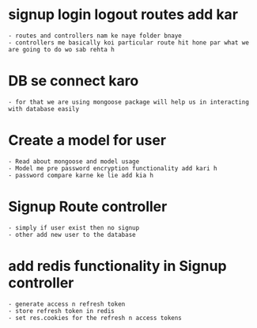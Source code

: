 # signup login logout routes add kar

    - routes and controllers nam ke naye folder bnaye
    - controllers me basically koi particular route hit hone par what we are going to do wo sab rehta h

# DB se connect karo

    - for that we are using mongoose package will help us in interacting with database easily

# Create a model for user

    - Read about mongoose and model usage
    - Model me pre password encryption functionality add kari h
    - password compare karne ke lie add kia h

# Signup Route controller

    - simply if user exist then no signup
    - other add new user to the database

# add redis functionality in Signup controller

    - generate access n refresh token
    - store refresh token in redis
    - set res.cookies for the refresh n access tokens
